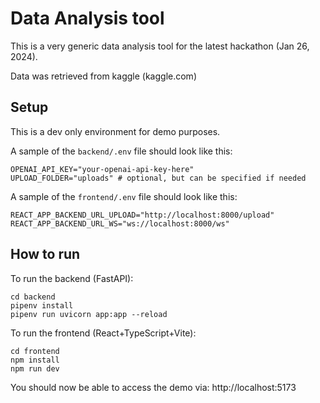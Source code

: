 # Data Analysis tool

This is a very generic data analysis tool for the latest hackathon (Jan 26, 2024).

Data was retrieved from kaggle (kaggle.com)

## Setup

This is a dev only environment for demo purposes.

A sample of the `backend/.env` file should look like this:

```
OPENAI_API_KEY="your-openai-api-key-here"
UPLOAD_FOLDER="uploads" # optional, but can be specified if needed

```

A sample of the `frontend/.env` file should look like this:

```
REACT_APP_BACKEND_URL_UPLOAD="http://localhost:8000/upload"
REACT_APP_BACKEND_URL_WS="ws://localhost:8000/ws"
```

## How to run

To run the backend (FastAPI):

```
cd backend
pipenv install
pipenv run uvicorn app:app --reload
```

To run the frontend (React+TypeScript+Vite):

```
cd frontend
npm install
npm run dev
```

You should now be able to access the demo via: http://localhost:5173

